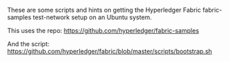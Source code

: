 These are some scripts and hints on getting the Hyperledger Fabric fabric-samples test-network setup on an Ubuntu system.

This uses the repo: https://github.com/hyperledger/fabric-samples

And the script: https://github.com/hyperledger/fabric/blob/master/scripts/bootstrap.sh
